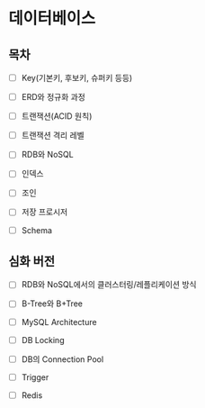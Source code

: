# 데이터베이스

## 목차

* [ ] Key(기본키, 후보키, 슈퍼키 등등)

* [ ] ERD와 정규화 과정

* [ ] 트랜잭션(ACID 원칙)

* [ ] 트랜잭션 격리 레벨

* [ ] RDB와 NoSQL

* [ ] 인덱스

* [ ] 조인

* [ ] 저장 프로시저

* [ ] Schema

## 심화 버전

* [ ] RDB와 NoSQL에서의 클러스터링/레플리케이션 방식

* [ ] B-Tree와 B+Tree

* [ ] MySQL Architecture

* [ ] DB Locking

* [ ] DB의 Connection Pool

* [ ] Trigger

* [ ] Redis
